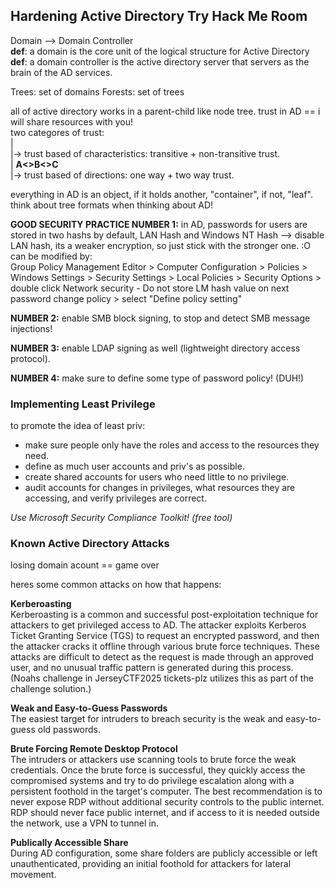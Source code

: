 ## Hardening Active Directory Try Hack Me Room ##

Domain --> Domain Controller <br>
__def__: a domain is the core unit of the logical structure for Active Directory <br>
__def__: a domain controller is the active directory server that servers as the brain of the AD services. <br>

Trees: set of domains    Forests: set of trees <br>

all of active directory works in a parent-child like node tree.
trust in AD == i will share resources with you! <br>
two categores of trust: <br>
| <br>
|->  trust based of characteristics: transitive + non-transitive trust. <br>
|       __A<>B<>C__ <br>
|->  trust based of directions: one way + two way trust. <br>

everything in AD is an object, if it holds another, "container", if not, "leaf". think about tree formats when thinking about AD! <br>

__GOOD SECURITY PRACTICE NUMBER 1:__
in AD, passwords for users are stored in two hashs by default, LAN Hash and Windows NT Hash --> disable LAN hash, its a weaker encryption, so just stick with the stronger one. :O <br>
can be modified by: <br>
Group Policy Management Editor > Computer Configuration > Policies > Windows Settings > Security Settings > Local Policies > Security Options > double click Network security - Do not store LM hash value on next password change policy > select "Define policy setting" <br>

__NUMBER 2:__
enable SMB block signing, to stop and detect SMB message injections! <br>

__NUMBER 3:__
enable LDAP signing as well (lightweight directory access protocol).<br>

__NUMBER 4:__
make sure to define some type of password policy! (DUH!) <br>

### Implementing Least Privilege ###
to promote the idea of least priv:
- make sure people only have the roles and access to the resources they need.
- define as much user accounts and priv's as possible.
- create shared accounts for users who need little to no privilege.
- audit accounts for changes in privileges, what resources they are accessing, and verify privileges are correct.

_Use Microsoft Security Compliance Toolkit! (free tool)_ <br>

### Known Active Directory Attacks ###

losing domain acount == game over <br>

heres some common attacks on how that happens:

__Kerberoasting__ <br>
Kerberoasting is a common and successful post-exploitation technique for attackers to get privileged access to AD. The attacker exploits Kerberos Ticket Granting Service (TGS) to request an encrypted password, and then the attacker cracks it offline through various brute force techniques. These attacks are difficult to detect as the request is made through an approved user, and no unusual traffic pattern is generated during this process. (Noahs challenge in JerseyCTF2025 tickets-plz utilizes this as part of the challenge solution.) <br>

__Weak and Easy-to-Guess Passwords__ <br>
The easiest target for intruders to breach security is the weak and easy-to-guess old passwords. <br>

__Brute Forcing Remote Desktop Protocol__ <br>
The intruders or attackers use scanning tools to brute force the weak credentials. Once the brute force is successful, they quickly access the compromised systems and try to do privilege escalation along with a persistent foothold in the target's computer. The best recommendation is to never expose RDP without additional security controls to the public internet. RDP should never face public internet, and if access to it is needed outside the network, use a VPN to tunnel in. <br>

__Publically Accessible Share__ <br>
During AD configuration, some share folders are publicly accessible or left unauthenticated, providing an initial foothold for attackers for lateral movement. <br>